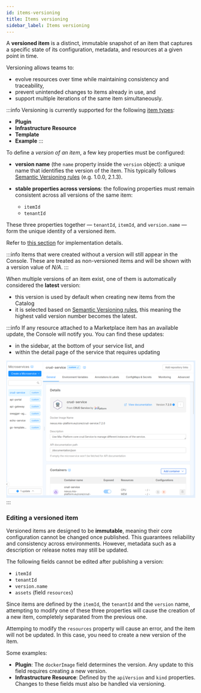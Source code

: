```yaml
---
id: items-versioning
title: Items versioning
sidebar_label: Items versioning
---
```


A **versioned item** is a distinct, immutable snapshot of an item that captures a specific state of its configuration, metadata, and resources at a given point in time.

Versioning allows teams to:
- evolve resources over time while maintaining consistency and traceability,
- prevent unintended changes to items already in use, and
- support multiple iterations of the same item simultaneously.

:::info
Versioning is currently supported for the following [item types](./10_items-types.md):
- **Plugin**
- **Infrastructure Resource**
- **Template**
- **Example**
:::

To define a *version of an item*, a few key properties must be configured:

- **version name** (the `name` property inside the `version` object): a unique name that identifies the version of the item. This typically follows [Semantic Versioning rules](https://semver.org/) (e.g. 1.0.0, 2.1.3).

- **stable properties across versions**: the following properties must remain consistent across all versions of the same item:
    - `itemId`
    - `tenantId`

These three properties together — `tenantId`, `itemId`, and `version.name` — form the unique identity of a versioned item.

Refer to [this section](/software-catalog/items-management/overview.md) for implementation details.

:::info
Items that were created without a version will still appear in the Console. These are treated as non-versioned items and will be shown with a version value of *N/A*.
:::

When multiple versions of an item exist, one of them is automatically considered the **latest** version:
- this version is used by default when creating new items from the Catalog
- it is selected based on [Semantic Versioning rules](https://semver.org/), this meaning the highest valid version number becomes the latest.

:::info
If any resource attached to a Marketplace item has an available update, the Console will notify you.
You can find these updates:
- in the sidebar, at the bottom of your service list, and
- within the detail page of the service that requires updating

 ![Design page with notifications of new Marketplace versions](./img/versions_notifications.png)
:::

### Editing a versioned item

Versioned items are designed to be **immutable**, meaning their core configuration cannot be changed once published. This guarantees reliability and consistency across environments. However, metadata such as a description or release notes may still be updated.

The following fields cannot be edited after publishing a version:
- `itemId`
- `tenantId`
- `version.name`
- `assets` (field `resources`)

Since items are defined by the `itemId`, the `tenantId` and the `version` name, attempting to modify one of these three properties will cause the creation of a new item, completely separated from the previous one.

Attemping to modify the `resources` property will cause an error, and the item will not be updated. In this case, you need to create a new version of the item.

Some examples:

- **Plugin**: The `dockerImage` field determines the version. Any update to this field requires creating a new version.
- **Infrastructure Resource**: Defined by the `apiVersion` and `kind` properties. Changes to these fields must also be handled via versioning.